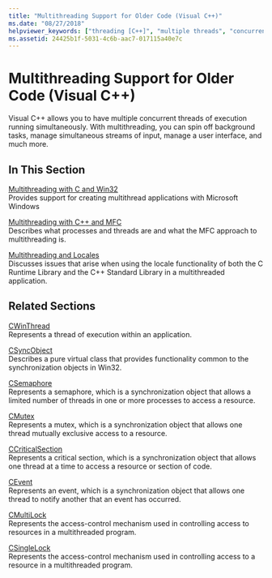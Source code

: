 ```yaml
---
title: "Multithreading Support for Older Code (Visual C++)"
ms.date: "08/27/2018"
helpviewer_keywords: ["threading [C++]", "multiple threads", "concurrent programming [C++]", "programming [C++], multithreaded", "multithreading [C++], about multithreading", "multiple concurrent threads", "multithreading [C++]"]
ms.assetid: 24425b1f-5031-4c6b-aac7-017115a40e7c
---
```

# Multithreading Support for Older Code (Visual C++)

Visual C++ allows you to have multiple concurrent threads of execution running simultaneously. With multithreading, you can spin off background tasks, manage simultaneous streams of input, manage a user interface, and much more.

## In This Section

[Multithreading with C and Win32](multithreading-with-c-and-win32.md)<br/>
Provides support for creating multithread applications with Microsoft Windows

[Multithreading with C++ and MFC](multithreading-with-cpp-and-mfc.md)<br/>
Describes what processes and threads are and what the MFC approach to multithreading is.

[Multithreading and Locales](multithreading-and-locales.md)<br/>
Discusses issues that arise when using the locale functionality of both the C Runtime Library and the C++ Standard Library in a multithreaded application.

## Related Sections

[CWinThread](../mfc/reference/cwinthread-class.md)<br/>
Represents a thread of execution within an application.

[CSyncObject](../mfc/reference/csyncobject-class.md)<br/>
Describes a pure virtual class that provides functionality common to the synchronization objects in Win32.

[CSemaphore](../mfc/reference/csemaphore-class.md)<br/>
Represents a semaphore, which is a synchronization object that allows a limited number of threads in one or more processes to access a resource.

[CMutex](../mfc/reference/cmutex-class.md)<br/>
Represents a mutex, which is a synchronization object that allows one thread mutually exclusive access to a resource.

[CCriticalSection](../mfc/reference/ccriticalsection-class.md)<br/>
Represents a critical section, which is a synchronization object that allows one thread at a time to access a resource or section of code.

[CEvent](../mfc/reference/cevent-class.md)<br/>
Represents an event, which is a synchronization object that allows one thread to notify another that an event has occurred.

[CMultiLock](../mfc/reference/cmultilock-class.md)<br/>
Represents the access-control mechanism used in controlling access to resources in a multithreaded program.

[CSingleLock](../mfc/reference/csinglelock-class.md)<br/>
Represents the access-control mechanism used in controlling access to a resource in a multithreaded program.